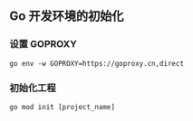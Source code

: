 ## Go 开发环境的初始化

### 设置 GOPROXY

    go env -w GOPROXY=https://goproxy.cn,direct
   
### 初始化工程

    go mod init [project_name]
